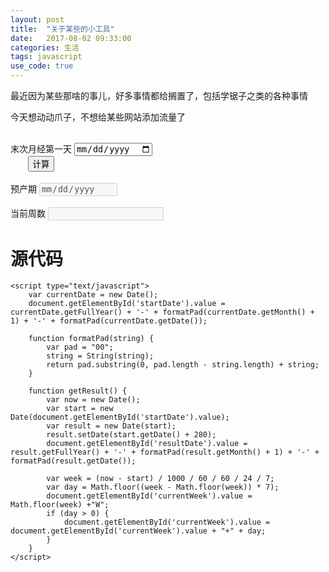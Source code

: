 ```yaml
---
layout: post
title:  "关于某些的小工具"
date:   2017-08-02 09:33:00
categories: 生活
tags: javascript
use_code: true
---
```

最近因为某些那啥的事儿，好多事情都给搁置了，包括学锯子之类的各种事情

今天想动动爪子，不想给某些网站添加流量了

<!--more-->
<div>
    <div class="form-group"><label for="startDate">末次月经第一天</label>
        <input class="form-control" id="startDate" type="date">
    </div>
    <div class="text-center">
        <button class="btn btn-default" onclick="getResult()">计算</button>
    </div>
    <div class="form-group"><label for="resultDate">预产期</label>
        <input class="form-control" id="resultDate" type="date" disabled="">
    </div>
    <div class="form-group"><label for="currentWeek">当前周数</label>
        <input class="form-control" id="currentWeek" type="text" disabled="">
    </div>
</div>

<script type="text/javascript">
    var currentDate = new Date();
    document.getElementById('startDate').value = currentDate.getFullYear() + '-' + formatPad(currentDate.getMonth() + 1) + '-' + formatPad(currentDate.getDate());

    function formatPad(string) {
        var pad = "00";
        string = String(string);
        return pad.substring(0, pad.length - string.length) + string;
    }

    function getResult() {
        var now = new Date();
        var start = new Date(document.getElementById('startDate').value);
        var result = new Date(start);
        result.setDate(start.getDate() + 280);
        document.getElementById('resultDate').value = result.getFullYear() + '-' + formatPad(result.getMonth() + 1) + '-' + formatPad(result.getDate());

        var week = (now - start) / 1000 / 60 / 60 / 24 / 7;
        var day = Math.floor((week - Math.floor(week)) * 7);
        document.getElementById('currentWeek').value = Math.floor(week) +"W";
        if (day > 0) {
            document.getElementById('currentWeek').value = document.getElementById('currentWeek').value + "+" + day;
        }
    }
</script>

# 源代码

    <script type="text/javascript">
        var currentDate = new Date();
        document.getElementById('startDate').value = currentDate.getFullYear() + '-' + formatPad(currentDate.getMonth() + 1) + '-' + formatPad(currentDate.getDate());

        function formatPad(string) {
            var pad = "00";
            string = String(string);
            return pad.substring(0, pad.length - string.length) + string;
        }

        function getResult() {
            var now = new Date();
            var start = new Date(document.getElementById('startDate').value);
            var result = new Date(start);
            result.setDate(start.getDate() + 280);
            document.getElementById('resultDate').value = result.getFullYear() + '-' + formatPad(result.getMonth() + 1) + '-' + formatPad(result.getDate());

            var week = (now - start) / 1000 / 60 / 60 / 24 / 7;
            var day = Math.floor((week - Math.floor(week)) * 7);
            document.getElementById('currentWeek').value = Math.floor(week) +"W";
            if (day > 0) {
                document.getElementById('currentWeek').value = document.getElementById('currentWeek').value + "+" + day;
            }
        }
    </script>


